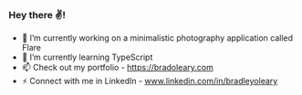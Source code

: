 ### Hey there ✌️!

- 📸 I’m currently working on a minimalistic photography application called Flare
- 🌱 I’m currently learning TypeScript
- 📫 Check out my portfolio - https://bradoleary.com
- ⚡️ Connect with me in LinkedIn - www.linkedin.com/in/bradleyoleary

